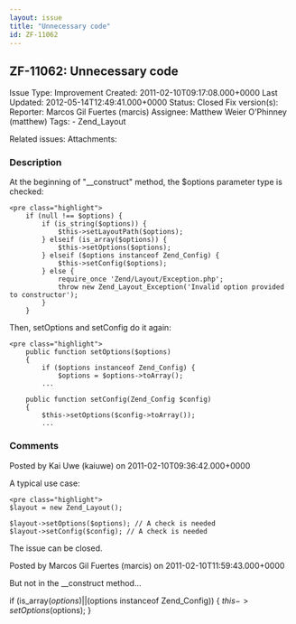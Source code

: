 ```yaml
---
layout: issue
title: "Unnecessary code"
id: ZF-11062
---
```


ZF-11062: Unnecessary code
--------------------------

 Issue Type: Improvement Created: 2011-02-10T09:17:08.000+0000 Last Updated: 2012-05-14T12:49:41.000+0000 Status: Closed Fix version(s): 
 Reporter:  Marcos Gil Fuertes (marcis)  Assignee:  Matthew Weier O'Phinney (matthew)  Tags: - Zend\_Layout
 
 Related issues: 
 Attachments: 
### Description

At the beginning of "\_\_construct" method, the $options parameter type is checked:

 
    <pre class="highlight">
        if (null !== $options) {
            if (is_string($options)) {
                $this->setLayoutPath($options);
            } elseif (is_array($options)) {
                $this->setOptions($options);
            } elseif ($options instanceof Zend_Config) {
                $this->setConfig($options);
            } else {
                require_once 'Zend/Layout/Exception.php';
                throw new Zend_Layout_Exception('Invalid option provided to constructor');
            }
        }


Then, setOptions and setConfig do it again:

 
    <pre class="highlight">
        public function setOptions($options)
        {
            if ($options instanceof Zend_Config) {
                $options = $options->toArray();
            ...
    
        public function setConfig(Zend_Config $config)
        {
            $this->setOptions($config->toArray());
            ...


 

 

### Comments

Posted by Kai Uwe (kaiuwe) on 2011-02-10T09:36:42.000+0000

A typical use case:

 
    <pre class="highlight">
    $layout = new Zend_Layout();
    
    $layout->setOptions($options); // A check is needed
    $layout->setConfig($config); // A check is needed


The issue can be closed.

 

 

Posted by Marcos Gil Fuertes (marcis) on 2011-02-10T11:59:43.000+0000

But not in the \_\_construct method...

if (is\_array($options) || ($options instanceof Zend\_Config)) { $this->setOptions($options); }

 

 